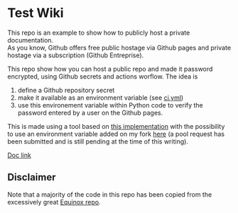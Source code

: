 # Test Wiki


This repo is an example to show how to publicly host a private documentation.       
As you know, Github offers free public hostage via Github pages and private hostage via a subscription (Github Entreprise).     

This repo show how you can host a public repo and made it password encrypted, using Github secrets and actions worflow. The idea is
1. define a Github repository secret
2. make it available as an environment variable (see [ci.yml](.github/workflows/ci.yml))
3. use this environement variable within Python code to verify the password entered by a user on the Github pages. 


This is made using a tool based on [this implementation](https://github.com/coink0in/mkdocs-encryptcontent-plugin/) with the possibility to use an
environment variable added on my fork [here](https://github.com/ListIndexOutOfRange/mkdocs-encryptcontent-plugin) (a pool request has been submitted and is still pending at the time of this writing).



[Doc link](https://ListIndexOutOfRange.github.io/TestWiki/)


## Disclaimer

Note that a majority of the code in this repo has been copied from the excessively great [Equinox repo](https://github.com/patrick-kidger/equinox).


